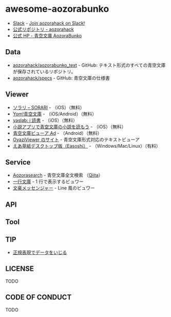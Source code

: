 # awesome-aozorabunko

- [Slack](https://aozorahack.slack.com) - [Join aozorahack on Slack!](https://aozoraslackin.herokuapp.com)
- [公式リポジトリ - aozorahack](https://github.com/aozorahack)
- [公式 HP - 青空文庫 AozoraBunko](https://www.aozora.gr.jp/index.html)

## Data

- [aozorahack/aozorabunko_text](https://github.com/aozorahack/aozorabunko_text) - GitHub: テキスト形式のすべての青空文庫が保存されているリポジトリ。
- [aozorahack/specs](https://github.com/aozorahack/specs) - GitHub: 青空文庫の仕様書

## Viewer

- [ソラリ – SORARI](https://sorariblog.wordpress.com/%e3%82%bd%e3%83%a9%e3%83%aa%e3%81%a8%e3%81%af/) - （iOS）（無料）
- [Yom!青空文庫](https://apps.apple.com/jp/app/yom-%E9%9D%92%E7%A9%BA%E6%96%87%E5%BA%AB/id1530145482) - （iOS/Android）（無料）
- [yaslab: i 読書](http://app.yaslab.net/p/i.html) - （iOS）（無料）
- [小説アプリで青空文庫の小説を読もう](https://apps.apple.com/jp/app/%E5%B0%8F%E8%AA%AC%E3%82%A2%E3%83%97%E3%83%AA%E3%81%A7%E9%9D%92%E7%A9%BA%E6%96%87%E5%BA%AB%E3%81%AE%E5%B0%8F%E8%AA%AC%E3%82%92%E8%AA%AD%E3%82%82%E3%81%86/id979051152?l=en) - （iOS）（無料）
- [青空文庫ビューア Ad](https://play.google.com/store/apps/details?id=jp.dip.sys1.aozora&hl=ja&gl=US) - （Android）（無料）
- [OyaziViewer のサイト](https://oyaziviewer.com/) - 青空文庫形式対応のテキストビューア
- [えあ草紙デスクトップ版（Easoshi）](https://www.satokazzz.com/easoshi-desktop) - （Windows/Mac/Linux）（有料）

## Service

- [Aozorasearch](https://myokoym.net/aozorasearch/) - 青空文庫全文検索 （[Qiita](https://qiita.com/myokoym/items/a97f6901d4fa12bb8cb9)）
- [一行文庫](https://onelinebook.com/) - 1 行で表示するビュワー
- [文豪メッセンジャー](https://msgr-novel.herokuapp.com/readme) - Line 風のビュワー

## API

## Tool

## TIP

- [正規表現でデータをいじる](./REGEX.md)

## LICENSE

TODO

## CODE OF CONDUCT

TODO
